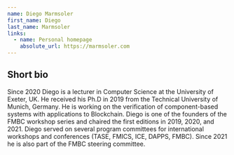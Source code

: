 ```yaml
---
name: Diego Marmsoler
first_name: Diego
last_name: Marmsoler
links:
  - name: Personal homepage
    absolute_url: https://marmsoler.com
---
```


## Short bio

Since 2020 Diego is a lecturer in Computer Science at the University of Exeter, UK. He received his Ph.D in 2019 from the Technical University of Munich, Germany. He is working on the verification of component-based systems with applications to Blockchain. Diego is one of the founders of the FMBC workshop series and chaired the first editions in 2019, 2020, and 2021. Diego served on several program committees for international workshops and conferences (TASE, FMICS, ICE, DAPPS, FMBC). Since 2021 he is also part of the FMBC steering committee.